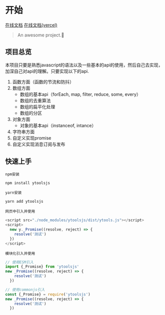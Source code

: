 # <a data-id='doc'>开始</a>

[在线文档](https://samuel-xiangpeng.github.io/tools/#/)
[在线文档(vercel)](https://tools-khaki-one.vercel.app/#/)

> An awesome project.🤣

## 项目总览

本项目只要是熟悉javascript的语法以及一些基本的api的使用，然后自己去实现，加深自己对api的理解。只要实现以下的api.

1. 函数方面（函数的节流和防抖）
2. 数组方面
    * 数组的基本api（forEach, map, filter, reduce, some, every）
    * 数组的去重算法
    * 数组的扁平化处理
    * 数组的分区
3. 对象方面
    * 对象的基本api（instanceof, intance）
4. 字符串方面
5. 自定义实现promise
6. 自定义实现消息订阅与发布

## 快速上手

<code>npm安装</code>

```javascript
npm install ytoolsjs
```

<code>yarn安装</code>

```javascript
yarn add ytoolsjs
```

<code>网页中引入并使用</code>

```javascript
<script src="./node_modules/ytoolsjs/dist/ytools.js"></script>
<script>
  new y._Promise((resolve, reject) => {
    resolve('测试')
  })
</script>
```

<code>模块化引入并使用</code>

```javascript
// 使用ESM引入
import {_Promise} from 'ytoolsjs'
new _Promise((resolve, reject) => {
    resolve('测试')
  })

// 使用commonjs引入
const {_Promise} = require('ytoolsjs')
new _Promise((resolve, reject) => {
    resolve('测试')
  })
```
